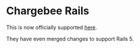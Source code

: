 # Chargebee Rails

This is now officially supported [here](https://github.com/spritlesoftware/chargebee-rails-subscriptions).

They have even merged changes to support Rails 5.

